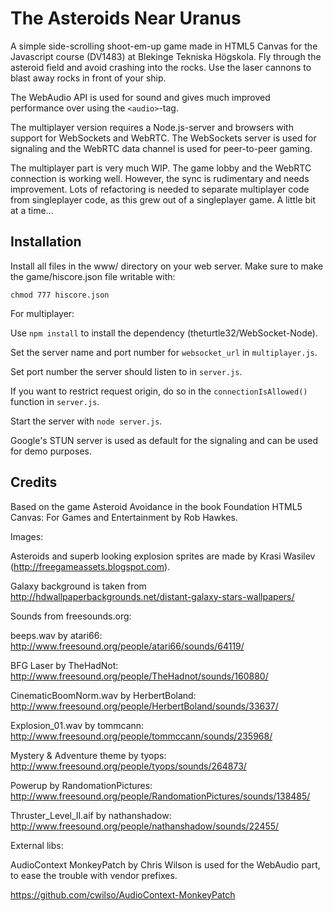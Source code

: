 The Asteroids Near Uranus
=========================

A simple side-scrolling shoot-em-up game made in HTML5 Canvas for the Javascript course (DV1483) at Blekinge Tekniska Högskola. Fly through the asteroid field and avoid crashing into the rocks. Use the laser cannons to blast away rocks in front of your ship.

The WebAudio API is used for sound and gives much improved performance over using the ``<audio>``-tag.

The multiplayer version requires a Node.js-server and browsers with support for WebSockets and WebRTC. The WebSockets server is used for signaling and the WebRTC data channel is used for peer-to-peer gaming.

The multiplayer part is very much WIP. The game lobby and the WebRTC connection is working well. However, the sync is rudimentary and needs improvement. Lots of refactoring is needed to separate multiplayer code from singleplayer code, as this grew out of a singleplayer game. A little bit at a time...

Installation
-----------

Install all files in the www/ directory on your web server. Make sure to make the game/hiscore.json file writable with:

``chmod 777 hiscore.json``

For multiplayer:

Use ``npm install`` to install the dependency (theturtle32/WebSocket-Node).

Set the server name and port number for ``websocket_url`` in ``multiplayer.js``.

Set port number the server should listen to in ``server.js``.

If you want to restrict request origin, do so in the ``connectionIsAllowed()`` function in ``server.js``.

Start the server with ``node server.js``.

Google's STUN server is used as default for the signaling and can be used for demo purposes.

Credits
-------

Based on the game Asteroid Avoidance in the book Foundation HTML5 Canvas: For Games and Entertainment by Rob Hawkes.

Images:

Asteroids and superb looking explosion sprites are made by Krasi Wasilev (http://freegameassets.blogspot.com).

Galaxy background is taken from http://hdwallpaperbackgrounds.net/distant-galaxy-stars-wallpapers/


Sounds from freesounds.org:

beeps.wav by atari66: http://www.freesound.org/people/atari66/sounds/64119/

BFG Laser by TheHadNot: http://www.freesound.org/people/TheHadnot/sounds/160880/

CinematicBoomNorm.wav by HerbertBoland: http://www.freesound.org/people/HerbertBoland/sounds/33637/

Explosion_01.wav by tommcann: http://www.freesound.org/people/tommccann/sounds/235968/

Mystery & Adventure theme by tyops: http://www.freesound.org/people/tyops/sounds/264873/

Powerup by RandomationPictures: http://www.freesound.org/people/RandomationPictures/sounds/138485/

Thruster_Level_II.aif by nathanshadow: http://www.freesound.org/people/nathanshadow/sounds/22455/

External libs:

AudioContext MonkeyPatch by Chris Wilson is used for the WebAudio part, to ease the trouble with vendor prefixes.

https://github.com/cwilso/AudioContext-MonkeyPatch
